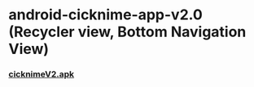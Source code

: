 # android-cicknime-app-v2.0 (Recycler view, Bottom Navigation View)
### <a href="https://docs.google.com/uc?export=download&id=1Wt6MMR2gWQq46wNVAuZQmm9HE3Uav2bM">cicknimeV2.apk</a>

